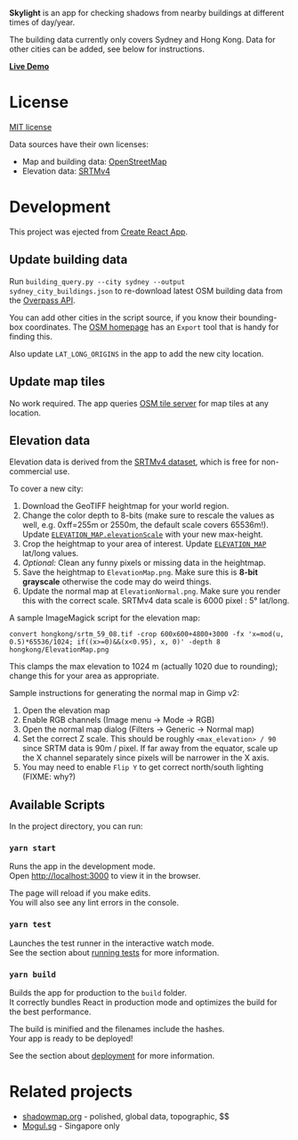 **Skylight** is an app for checking shadows from nearby buildings at different times of day/year.

The building data currently only covers Sydney and Hong Kong. Data for other cities can be added, see below for instructions.

[**Live Demo**](https://it.works.lol/skylight/)

# License

[MIT license](https://opensource.org/licenses/MIT)

Data sources have their own licenses:
* Map and building data: [OpenStreetMap](https://osm.org/copyright)
* Elevation data: [SRTMv4](https://srtm.csi.cgiar.org)

# Development

This project was ejected from [Create React App](https://github.com/facebook/create-react-app).

## Update building data

Run `building_query.py --city sydney --output sydney_city_buildings.json` to
re-download latest OSM building data from the [Overpass API](https://overpass-api.de).

You can add other cities in the script source, if you know their bounding-box coordinates.
The [OSM homepage](https://openstreetmap.org) has an `Export` tool that is handy for finding this.

Also update `LAT_LONG_ORIGINS` in the app to add the new city location.

## Update map tiles

No work required. The app queries [OSM tile server](https://wiki.openstreetmap.org/wiki/Tiles) for map tiles at any location.

## Elevation data

Elevation data is derived from the [SRTMv4 dataset](https://srtm.csi.cgiar.org/srtmdata/), which is free for non-commercial use.

To cover a new city:
1. Download the GeoTIFF heightmap for your world region.
1. Change the color depth to 8-bits (make sure to rescale the values as well, e.g. 0xff=255m or 2550m, the default scale covers 65536m!). Update [`ELEVATION_MAP.elevationScale`](./src/elevation/ElevationMap.js) with your new max-height.
1. Crop the heightmap to your area of interest. Update [`ELEVATION_MAP`](./src/elevation/ElevationMap.js) lat/long values.
1. _Optional:_ Clean any funny pixels or missing data in the heightmap.
1. Save the heightmap to `ElevationMap.png`. Make sure this is **8-bit grayscale** otherwise the code may do weird things.
1. Update the normal map at `ElevationNormal.png`. Make sure you render this with the correct scale. SRTMv4 data scale is 6000 pixel : 5° lat/long.

A sample ImageMagick script for the elevation map:

    convert hongkong/srtm_59_08.tif -crop 600x600+4800+3000 -fx 'x=mod(u, 0.5)*65536/1024; if((x>=0)&&(x<0.95), x, 0)' -depth 8 hongkong/ElevationMap.png

This clamps the max elevation to 1024 m (actually 1020 due to rounding); change this for your area as appropriate.

Sample instructions for generating the normal map in Gimp v2:
1. Open the elevation map
1. Enable RGB channels (Image menu -> Mode -> RGB)
1. Open the normal map dialog (Filters -> Generic -> Normal map)
1. Set the correct Z scale. This should be roughly `<max_elevation> / 90` since SRTM data is 90m / pixel.
   If far away from the equator, scale up the X channel separately since pixels will be narrower in the X axis.
1. You may need to enable `Flip Y` to get correct north/south lighting (FIXME: why?)

## Available Scripts

In the project directory, you can run:

### `yarn start`

Runs the app in the development mode.\
Open [http://localhost:3000](http://localhost:3000) to view it in the browser.

The page will reload if you make edits.\
You will also see any lint errors in the console.

### `yarn test`

Launches the test runner in the interactive watch mode.\
See the section about [running tests](https://facebook.github.io/create-react-app/docs/running-tests) for more information.

### `yarn build`

Builds the app for production to the `build` folder.\
It correctly bundles React in production mode and optimizes the build for the best performance.

The build is minified and the filenames include the hashes.\
Your app is ready to be deployed!

See the section about [deployment](https://facebook.github.io/create-react-app/docs/deployment) for more information.

# Related projects

* [shadowmap.org](https://shadowmap.org) - polished, global data, topographic, $$
* [Mogul.sg](https://www.mogul.sg/) - Singapore only
